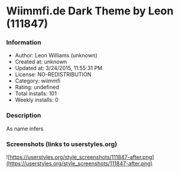 # Wiimmfi.de Dark Theme by Leon (111847)

### Information
- Author: Leon Williams (unknown)
- Created at: unknown
- Updated at: 3/24/2015, 11:55:31 PM
- License: NO-REDISTRIBUTION
- Category: wiimmfi
- Rating: undefined
- Total installs: 101
- Weekly installs: 0


### Description
As name infers


### Screenshots (links to userstyles.org)
![https://userstyles.org/style_screenshots/111847-after.png](https://userstyles.org/style_screenshots/111847-after.png)


